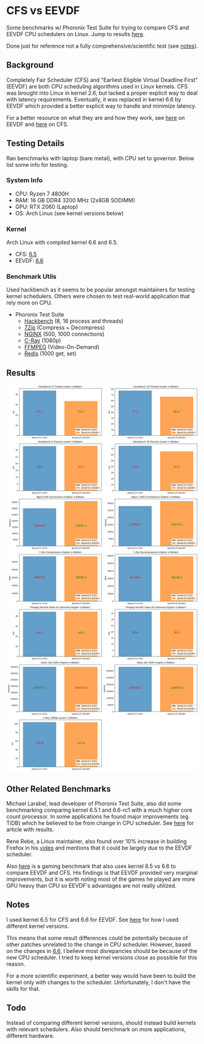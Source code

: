 # CFS vs EEVDF

Some benchmarks w/ Phoronix Test Suite for trying to compare CFS and EEVDF CPU schedulers on Linux. Jump to results [here](#results).

Done just for reference not a fully comprehensive/scientific test (see [notes](#notes)).

## Background

Completely Fair Scheduler (CFS) and "Earliest Eligible Virtual Deadline First" (EEVDF) are both CPU scheduling algorithms used in Linux kernels. CFS was brought into Linux in kernel 2.6, but lacked a proper explicit way to deal with latency requirements. Eventually, it was replaced in kernel 6.6 by EEVDF which provided a better explicit way to handle and minimize latency.

For a better resource on what they are and how they work, see [here](https://lwn.net/Articles/925371/) on EEVDF and [here](https://developer.ibm.com/tutorials/l-completely-fair-scheduler/) on CFS.

## Testing Details

Ran benchmarks with laptop (bare metal), with CPU set to governor. Below list some info for testing.

### System Info

- CPU: Ryzen 7 4800H
- RAM: 16 GB DDR4 3200 MHz (2x8GB SODIMM)
- GPU: RTX 2060 (Laptop)
- OS: Arch Linux (see kernel versions below)

### Kernel

Arch Linux with compiled kernel 6.6 and 6.5.

- CFS: [6.5](https://git.kernel.org/pub/scm/linux/kernel/git/torvalds/linux.git/tag/?h=v6.5)
- EEVDF: [6.6](https://git.kernel.org/pub/scm/linux/kernel/git/torvalds/linux.git/tag/?h=v6.6)

### Benchmark Utils

Used hackbench as it seems to be popular amongst maintainers for testing kernel schedulers. Others were chosen to test real-world application that rely more on CPU.

- Phoronix Test Suite
  - [Hackbench](https://openbenchmarking.org/test/pts/hackbench) (8, 16 process and threads)
  - [7Zip](https://openbenchmarking.org/test/pts/compress-7zip) (Compress + Decompress)
  - [NGINX](https://openbenchmarking.org/test/pts/nginx) (500, 1000 connections)
  - [C-Ray](https://openbenchmarking.org/test/pts/c-ray) (1080p)
  - [FFMPEG](https://openbenchmarking.org/test/pts/ffmpeg) (Video-On-Demand)
  - [Redis](https://openbenchmarking.org/test/pts/redis) (1000 get, set)

## Results

![Benchmark Results](./results/results.png)

## Other Related Benchmarks

Michael Larabel, lead developer of Phoronix Test Suite, also did some benchmarking comparing kernel 6.5.1 and 6.6-rc1 with a much higher core count processor. In some applications he found major improvements (eg. TiDB) which he believed to be from change in CPU scheduler. See [here](https://www.phoronix.com/review/linux-66-bergamo) for article with results.

Rene Rebe, a Linux maintainer, also found over 10% increase in building Firefox in his [video](https://www.youtube.com/watch?v=3UMBVHol3Ic) and mentions that it could be largely due to the EEVDF scheduler.

Also [here](https://www.youtube.com/watch?v=KgwbHRG7Q3s&t=65s) is a gaming benchmark that also uses kernel 6.5 vs 6.6 to compare EEVDF and CFS. His findings is that EEVDF provided very marginal improvements, but it is worth noting most of the games he played are more GPU heavy than CPU so EEVDF's advantages are not really utilized.

## Notes

I used kernel 6.5 for CFS and 6.6 for EEVDF. See [here](./setup/compile-kernel.md) for how I used different kernel versions.

This means that some result differences could be potentially because of other patches unrelated to the change in CPU scheduler. However, based on the changes in [6.6](https://kernelnewbies.org/Linux_6.6), I believe most disrepancies should be because of the new CPU scheduler. I tried to keep kernel versions close as possible for this reason.

For a more scientific experiment, a better way would have been to build the kernel only with changes to the scheduler. Unfortunately, I don't have the skills for that.

## Todo

Instead of comparing different kernel versions, should instead build kernels with relevant schedulers. Also should benchmark on more applications, different hardware.
